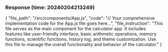 ### Response (time: 20240204213249)

{
  "file_path": "/src/components/App.js",
  "code": "// Your comprehensive implementation code for the App.js file goes here...",
  "file_instruction": "This file serves as the main component for the calculator app. It includes features like user-friendly interface, basic arithmetic operations, memory functions, scientific functions, history log, and theme customization. Use this file to manage the overall functionality and behavior of the calculator."
}